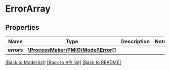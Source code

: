 # ErrorArray

## Properties
Name | Type | Description | Notes
------------ | ------------- | ------------- | -------------
**errors** | [**\ProcessMaker\PMIO\Model\Error[]**](Error.md) |  | 

[[Back to Model list]](../README.md#documentation-for-models) [[Back to API list]](../README.md#documentation-for-api-endpoints) [[Back to README]](../README.md)



